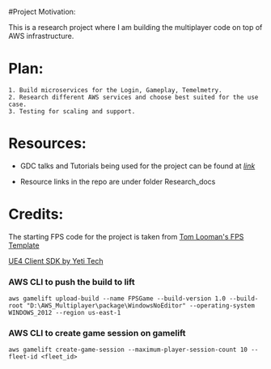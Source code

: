 #Project Motivation:

This is a research project where I am building the multiplayer code on top of AWS infrastructure.

# Plan:

	1. Build microservices for the Login, Gameplay, Temelmetry.
	2. Research different AWS services and choose best suited for the use case.
	3. Testing for scaling and support. 

# Resources:
- GDC talks and Tutorials being used for the project can be found at *[link](https://docs.google.com/spreadsheets/d/1rYbCugIDJeewsHSxHRQ65mhBmB13Ui00EbTWOu1p5P4/edit?usp=sharing)*

- Resource links in the repo are under folder Research_docs

# Credits:
The starting FPS code for the project is taken from [Tom Looman's FPS Template](https://www.tomlooman.com/fps-template/)

[UE4 Client SDK by Yeti Tech](https://github.com/YetiTech-Studios/UE4GameLiftClientSDK/tree/688cc418cc3b7fe8e0eaae5aefbb3758ddc89120)

### AWS CLI to push the build to lift
`aws gamelift upload-build --name FPSGame --build-version 1.0 --build-root "D:\AWS_Multiplayer\package\WindowsNoEditor" --operating-system WINDOWS_2012 --region us-east-1`

### AWS CLI to create game session on gamelift
`aws gamelift create-game-session --maximum-player-session-count 10 --fleet-id <fleet_id>`

